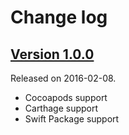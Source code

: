 # Change log

## [Version 1.0.0](https://github.com/yannickl/Petal/releases/tag/1.0.0)
Released on 2016-02-08.

- Cocoapods support
- Carthage support
- Swift Package support
